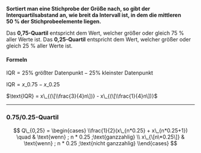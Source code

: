**Sortiert man eine Stichprobe der Größe nach, so gibt der Interquartilsabstand an, wie breit da Intervall ist, in dem die mittleren 50 % der Stichprobeelemente liegen.**

Das **0,75-Quartil** entspricht dem Wert, welcher größer oder gleich 75 % aller Werte ist.
Das **0,25-Quartil** entspricht dem Wert, welcher größer oder gleich 25 % aller Werte ist.

#### Formeln

$\text{IQR} = \text{25% größter Datenpunkt} - \text{25% kleinster Datenpunkt}$

$\text{IQR} = x\_{0.75} - x\_{0.25}$

$\text{IQR} = x\_{(\[\\frac{3}{4}n\])} - x\_{(\[\\frac{1}{4}n\])}$

---

### 0.75/0.25-Quartil

$$
Q\_{0,25} = \begin{cases}
\\frac{1}{2}(x\_{n*0.25} + x\_{n*0.25+1}) \quad & \text{wenn} ; n * 0.25 ;\text{ganzzahlig} \\
x\_{\[n\*0.25\]} & \text{wenn} ; n * 0.25 ;\text{nicht ganzzahlig}
\\end{cases}
$$
